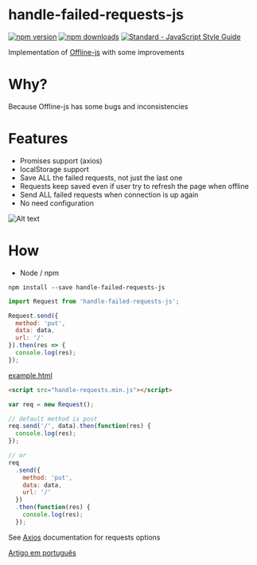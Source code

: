 # handle-failed-requests-js

[![npm version](https://img.shields.io/npm/v/handle-failed-requests-js.svg)](https://www.npmjs.com/package/handle-failed-requests-js) [![npm downloads](https://img.shields.io/npm/dm/handle-failed-requests-js.svg)](https://www.npmjs.com/package/handle-failed-requests-js) [![Standard - JavaScript Style Guide](https://img.shields.io/badge/code%20style-standard-brightgreen.svg)](http://standardjs.com/)

Implementation of [Offline-js](https://github.com/hubspot/offline) with some improvements

# Why?

Because Offline-js has some bugs and inconsistencies

# Features

* Promises support (axios)
* localStorage support
* Save ALL the failed requests, not just the last one
* Requests keep saved even if user try to refresh the page when offline
* Send ALL failed requests when connection is up again
* No need configuration

![Alt text](https://user-images.githubusercontent.com/7604033/39336674-19212d44-498f-11e8-9239-5bdc0710be2f.gif 'Example')

# How

* Node / npm

```shell
npm install --save handle-failed-requests-js
```

```javascript
import Request from 'handle-failed-requests-js';

Request.send({
  method: 'put',
  data: data,
  url: '/'
}).then(res => {
  console.log(res);
});
```

[example.html](https://github.com/arojunior/handle-failed-requests-js/blob/master/example.html)

```html
<script src="handle-requests.min.js"></script>
```

```javascript
var req = new Request();

// default method is post
req.send('/', data).then(function(res) {
  console.log(res);
});

// or
req
  .send({
    method: 'put',
    data: data,
    url: '/'
  })
  .then(function(res) {
    console.log(res);
  });
```

See [Axios](https://github.com/mzabriskie/axios) documentation for requests options

[Artigo em português](https://medium.com/@arojunior/enviando-requisi%C3%A7%C3%B5es-sem-se-preocupar-com-o-status-da-conex%C3%A3o-2c8aca05457)
